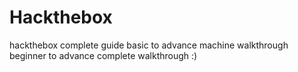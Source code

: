 # Hackthebox
hackthebox complete guide basic to advance machine walkthrough  beginner to advance complete walkthrough  :)
